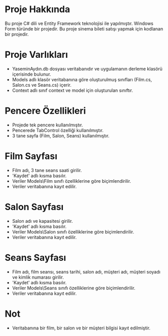 # Proje Hakkında
Bu proje C# dili ve Entity Framework teknolojisi ile yapılmıştır. Windows Form türünde bir projedir. Bu proje sinema bileti satışı yapmak için kodlanan bir projedir.

# Proje Varlıkları
* YaseminAydın.db dosyası veritabanıdır ve uygulamanın derleme klasörü içerisinde bulunur.
* Models adlı klasör veritabanına göre oluşturulmuş sınıfları (Film.cs, Salon.cs ve Seans.cs) içerir.
* Context adlı sınıf context ve model için oluşturulan sınıftır.

# Pencere Özellikleri
* Projede tek pencere kullanılmıştır.
* Pencerede TabControl özelliği kullanılmıştır.
* 3 tane sayfa (Film, Salon, Seans) kullanılmıştır.

# Film Sayfası
* Film adı, 3 tane seans saati girilir.
* 'Kaydet' adlı kısma basılır.
* Veriler Models\Film sınıfı özelliklerine göre biçimlendirilir.
* Veriler veritabanına kayıt edilir.

# Salon Sayfası
* Salon adı ve kapasitesi girilir.
* 'Kaydet' adlı kısma basılır.
* Veriler Models\Salon sınıfı özelliklerine göre biçimlendirilir.
* Veriler veritabanına kayıt edilir.

# Seans Sayfası
* Film adı, film seansı, seans tarihi, salon adı, müşteri adı, müşteri soyadı ve kimlik numarası girilir.
* 'Kaydet' adlı kısma basılır.
* Veriler Models\Seans sınıfı özelliklerine göre biçimlendirilir.
* Veriler veritabanına kayıt edilir.

# Not
* Veritabanına bir film, bir salon ve bir müşteri bilgisi kayıt edilmiştir.
